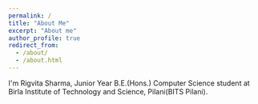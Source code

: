 ```yaml
---
permalink: /
title: "About Me"
excerpt: "About me"
author_profile: true
redirect_from: 
  - /about/
  - /about.html
---
```


I'm Rigvita Sharma, Junior Year B.E.(Hons.) Computer Science student at Birla Institute of Technology and Science, Pilani(BITS Pilani). 
